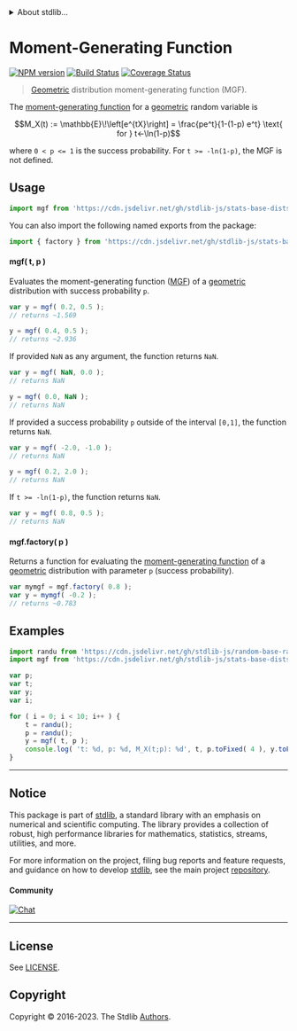 <!--

@license Apache-2.0

Copyright (c) 2018 The Stdlib Authors.

Licensed under the Apache License, Version 2.0 (the "License");
you may not use this file except in compliance with the License.
You may obtain a copy of the License at

   http://www.apache.org/licenses/LICENSE-2.0

Unless required by applicable law or agreed to in writing, software
distributed under the License is distributed on an "AS IS" BASIS,
WITHOUT WARRANTIES OR CONDITIONS OF ANY KIND, either express or implied.
See the License for the specific language governing permissions and
limitations under the License.

-->


<details>
  <summary>
    About stdlib...
  </summary>
  <p>We believe in a future in which the web is a preferred environment for numerical computation. To help realize this future, we've built stdlib. stdlib is a standard library, with an emphasis on numerical and scientific computation, written in JavaScript (and C) for execution in browsers and in Node.js.</p>
  <p>The library is fully decomposable, being architected in such a way that you can swap out and mix and match APIs and functionality to cater to your exact preferences and use cases.</p>
  <p>When you use stdlib, you can be absolutely certain that you are using the most thorough, rigorous, well-written, studied, documented, tested, measured, and high-quality code out there.</p>
  <p>To join us in bringing numerical computing to the web, get started by checking us out on <a href="https://github.com/stdlib-js/stdlib">GitHub</a>, and please consider <a href="https://opencollective.com/stdlib">financially supporting stdlib</a>. We greatly appreciate your continued support!</p>
</details>

# Moment-Generating Function

[![NPM version][npm-image]][npm-url] [![Build Status][test-image]][test-url] [![Coverage Status][coverage-image]][coverage-url] <!-- [![dependencies][dependencies-image]][dependencies-url] -->

> [Geometric][geometric-distribution] distribution moment-generating function (MGF).

<!-- Section to include introductory text. Make sure to keep an empty line after the intro `section` element and another before the `/section` close. -->

<section class="intro">

The [moment-generating function][mgf] for a [geometric][geometric-distribution] random variable is

<!-- <equation class="equation" label="eq:geometric_mgf_function" align="center" raw="M_X(t) := \mathbb{E}\!\left[e^{tX}\right] = \frac{pe^t}{1-(1-p) e^t} \text{ for } t<-\ln(1-p)" alt="Moment-generating function (MGF) for a geometric distribution."> -->

```math
M_X(t) := \mathbb{E}\!\left[e^{tX}\right] = \frac{pe^t}{1-(1-p) e^t} \text{ for } t<-\ln(1-p)
```

<!-- <div class="equation" align="center" data-raw-text="M_X(t) := \mathbb{E}\!\left[e^{tX}\right] = \frac{pe^t}{1-(1-p) e^t} \text{ for } t&lt;-\ln(1-p)" data-equation="eq:geometric_mgf_function">
    <img src="https://cdn.jsdelivr.net/gh/stdlib-js/stdlib@51534079fef45e990850102147e8945fb023d1d0/lib/node_modules/@stdlib/stats/base/dists/geometric/mgf/docs/img/equation_geometric_mgf_function.svg" alt="Moment-generating function (MGF) for a geometric distribution.">
    <br>
</div> -->

<!-- </equation> -->

where `0 < p <= 1` is the success probability. For `t >= -ln(1-p)`, the MGF is not defined.

</section>

<!-- /.intro -->

<!-- Package usage documentation. -->



<section class="usage">

## Usage

```javascript
import mgf from 'https://cdn.jsdelivr.net/gh/stdlib-js/stats-base-dists-geometric-mgf@deno/mod.js';
```

You can also import the following named exports from the package:

```javascript
import { factory } from 'https://cdn.jsdelivr.net/gh/stdlib-js/stats-base-dists-geometric-mgf@deno/mod.js';
```

#### mgf( t, p )

Evaluates the moment-generating function ([MGF][mgf]) of a [geometric][geometric-distribution] distribution with success probability `p`.

```javascript
var y = mgf( 0.2, 0.5 );
// returns ~1.569

y = mgf( 0.4, 0.5 );
// returns ~2.936
```

If provided `NaN` as any argument, the function returns `NaN`.

```javascript
var y = mgf( NaN, 0.0 );
// returns NaN

y = mgf( 0.0, NaN );
// returns NaN
```

If provided a success probability `p` outside of the interval `[0,1]`, the function returns `NaN`.

```javascript
var y = mgf( -2.0, -1.0 );
// returns NaN

y = mgf( 0.2, 2.0 );
// returns NaN
```

If `t >= -ln(1-p)`, the function returns `NaN`.

```javascript
var y = mgf( 0.8, 0.5 );
// returns NaN
```

#### mgf.factory( p )

Returns a function for evaluating the [moment-generating function][mgf] of a [geometric][geometric-distribution] distribution with parameter `p` (success probability).

```javascript
var mymgf = mgf.factory( 0.8 );
var y = mymgf( -0.2 );
// returns ~0.783
```

</section>

<!-- /.usage -->

<!-- Package usage notes. Make sure to keep an empty line after the `section` element and another before the `/section` close. -->

<section class="notes">

</section>

<!-- /.notes -->

<!-- Package usage examples. -->

<section class="examples">

## Examples

<!-- eslint no-undef: "error" -->

```javascript
import randu from 'https://cdn.jsdelivr.net/gh/stdlib-js/random-base-randu@deno/mod.js';
import mgf from 'https://cdn.jsdelivr.net/gh/stdlib-js/stats-base-dists-geometric-mgf@deno/mod.js';

var p;
var t;
var y;
var i;

for ( i = 0; i < 10; i++ ) {
    t = randu();
    p = randu();
    y = mgf( t, p );
    console.log( 't: %d, p: %d, M_X(t;p): %d', t, p.toFixed( 4 ), y.toFixed( 4 ) );
}
```

</section>

<!-- /.examples -->

<!-- Section to include cited references. If references are included, add a horizontal rule *before* the section. Make sure to keep an empty line after the `section` element and another before the `/section` close. -->

<section class="references">

</section>

<!-- /.references -->

<!-- Section for related `stdlib` packages. Do not manually edit this section, as it is automatically populated. -->

<section class="related">

</section>

<!-- /.related -->

<!-- Section for all links. Make sure to keep an empty line after the `section` element and another before the `/section` close. -->


<section class="main-repo" >

* * *

## Notice

This package is part of [stdlib][stdlib], a standard library with an emphasis on numerical and scientific computing. The library provides a collection of robust, high performance libraries for mathematics, statistics, streams, utilities, and more.

For more information on the project, filing bug reports and feature requests, and guidance on how to develop [stdlib][stdlib], see the main project [repository][stdlib].

#### Community

[![Chat][chat-image]][chat-url]

---

## License

See [LICENSE][stdlib-license].


## Copyright

Copyright &copy; 2016-2023. The Stdlib [Authors][stdlib-authors].

</section>

<!-- /.stdlib -->

<!-- Section for all links. Make sure to keep an empty line after the `section` element and another before the `/section` close. -->

<section class="links">

[npm-image]: http://img.shields.io/npm/v/@stdlib/stats-base-dists-geometric-mgf.svg
[npm-url]: https://npmjs.org/package/@stdlib/stats-base-dists-geometric-mgf

[test-image]: https://github.com/stdlib-js/stats-base-dists-geometric-mgf/actions/workflows/test.yml/badge.svg?branch=v0.1.0
[test-url]: https://github.com/stdlib-js/stats-base-dists-geometric-mgf/actions/workflows/test.yml?query=branch:v0.1.0

[coverage-image]: https://img.shields.io/codecov/c/github/stdlib-js/stats-base-dists-geometric-mgf/main.svg
[coverage-url]: https://codecov.io/github/stdlib-js/stats-base-dists-geometric-mgf?branch=main

<!--

[dependencies-image]: https://img.shields.io/david/stdlib-js/stats-base-dists-geometric-mgf.svg
[dependencies-url]: https://david-dm.org/stdlib-js/stats-base-dists-geometric-mgf/main

-->

[chat-image]: https://img.shields.io/gitter/room/stdlib-js/stdlib.svg
[chat-url]: https://app.gitter.im/#/room/#stdlib-js_stdlib:gitter.im

[stdlib]: https://github.com/stdlib-js/stdlib

[stdlib-authors]: https://github.com/stdlib-js/stdlib/graphs/contributors

[umd]: https://github.com/umdjs/umd
[es-module]: https://developer.mozilla.org/en-US/docs/Web/JavaScript/Guide/Modules

[deno-url]: https://github.com/stdlib-js/stats-base-dists-geometric-mgf/tree/deno
[umd-url]: https://github.com/stdlib-js/stats-base-dists-geometric-mgf/tree/umd
[esm-url]: https://github.com/stdlib-js/stats-base-dists-geometric-mgf/tree/esm
[branches-url]: https://github.com/stdlib-js/stats-base-dists-geometric-mgf/blob/main/branches.md

[stdlib-license]: https://raw.githubusercontent.com/stdlib-js/stats-base-dists-geometric-mgf/main/LICENSE

[geometric-distribution]: https://en.wikipedia.org/wiki/Geometric_distribution

[mgf]: https://en.wikipedia.org/wiki/Moment-generating_function

</section>

<!-- /.links -->
